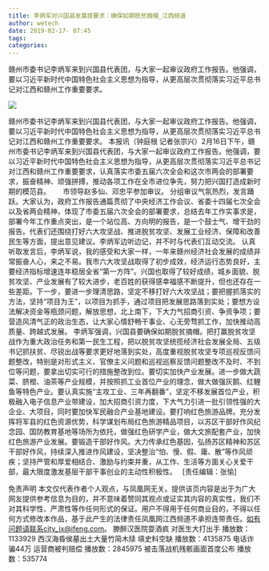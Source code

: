 ```yaml
---
title: 李炳军对兴国县发展提要求：确保如期脱贫摘帽_江西频道
author: wetech
date: 2019-02-17- 07:45
tags: 
categories: 
---
```

赣州市委书记李炳军来到兴国县代表团，与大家一起审议政府工作报告。他强调，要以习近平新时代中国特色社会主义思想为指导，从更高层次贯彻落实习近平总书记对江西和赣州工作重要要求。
<!-- more -->
                
<img align="center" border="0" src="http://p2.ifengimg.com/a/2016/0810/204c433878d5cf9size1_w16_h16.png" />
                
                
            
赣州市委书记李炳军来到兴国县代表团，与大家一起审议政府工作报告。他强调，要以习近平新时代中国特色社会主义思想为指导，从更高层次贯彻落实习近平总书记对江西和赣州工作重要要求。
本报讯（钟庭根 记者张宗兴）2月16日下午，赣州市委书记李炳军来到兴国县代表团，与大家一起审议政府工作报告。他强调，要以习近平新时代中国特色社会主义思想为指导，从更高层次贯彻落实习近平总书记对江西和赣州工作重要要求，认真落实市委五届六次全会和这次市两会的部署要求，振奋精神、顽强拼搏，推动各项工作在全市进位争先，努力把兴国打造成新时期的模范县。　　
市领导赵多仙、邓忠平参加审议。
分组审议气氛热烈，发言踊跃。大家认为，政府工作报告通篇贯彻了中央经济工作会议、省委十四届七次全会以及省两会精神，体现了市委五届六次全会的部署要求，总结去年工作实事求是，部署今年工作重点突出，是一个站位高、方向明的报告，是一个鼓士气、增干劲的报告。代表们还围绕打好六大攻坚战、推进脱贫攻坚、发展工业经济、保障和改善民生等方面，提出意见建议。李炳军边听边记，并不时与代表们互动交流。
认真听取发言后，李炳军说，我的感受和大家一样，一年来赣州经济社会发展的成绩非常振奋人心，来之不易。我市六大攻坚战取得了初步成效，经济运行态势良好，主要经济指标增速连年稳居全省“第一方阵”。兴国也取得了较好成绩，城乡面貌、脱贫攻坚、产业发展有了较大进步，老百姓的获得感幸福感不断提升，但也还存在一些差距。下一步，要进一步理清思路，坚定不移打好六大攻坚战；要把握抓落实的方法，坚持“项目为王”，以项目为抓手，通过项目把发展思路落到实处；要想方设法解决资金等瓶颈问题，解放思想，北上南下，下大力气招商引资、争资争项；要营造风清气正的政治生态，让大家心情舒畅干事业、心无旁骛抓工作，加快推动高质量、跨越式发展。
李炳军强调，兴国县要确保如期脱贫摘帽。把打赢脱贫攻坚战作为重大政治任务和第一民生工程，把以脱贫攻坚统揽经济社会发展全局、五级书记抓扶贫、尽锐出战等要求更好地落到实处，高度重视脱贫攻坚专项巡视反馈问题整改，特别是对形式主义、官僚主义问题和巡视巡察反馈问题整改不及时、不到位等问题，要拿出切实可行的措施整改到位。要切实加快产业发展。进一步做大蔬菜、脐橙、油茶等产业规模，并按照抓工业首位产业的理念，做大做强灰鹅、红鲤鱼等特色产业。要认真实施“主攻工业、三年再翻番”，坚定不移发展首位产业，积极融入电子信息产业带建设，加大招商引资力度，下大气力引进一批引领性强的大企业、大项目，同时要加快军民融合产业基地建设。要打响红色旅游品牌。充分发挥将军县的红色资源优势，科学谋划布局红色旅游精品项目，以苏区干部好作风纪念园、国防教育基地等场所为依托，做强红色研学产业，做大文旅配套产业，加快红色旅游产业发展。要锻造干部好作风。大力传承红色基因，弘扬苏区精神和苏区干部好作风，持续深入推进作风建设，坚决整治“怕、慢、假、庸、散”等作风顽疾；坚持严管和厚爱相结合、激励与约束并重，从工作、生活等方面关心关爱干部，最大限度激发基层干部干事创业的主动性积极性。  
[责任编辑：张愉]
            
免责声明
本文仅代表作者个人观点，与凤凰网无关。提供该页内容是出于为广大网友提供参考信息为目的，并不意味着赞同其观点或证实其内容的真实性，我们不对其科学性、严肃性等作任何形式的保证。用户不得用于任何商业目的，不得以任何方式修改本作品，基于此产生的法律责任凤凰网江西频道不承担连带责任。如有问题请联系city_jx@ifeng.com。
滕醉汉医院耍酒疯 对医生大打出手
播放数：1133929
西汉海昏侯墓出土大量竹简木牍 填史料空缺
播放数：4135875
电话诈骗44万 运营商被判赔偿
播放数：2845975
被击落战机残骸画面首度公布
播放数：535774
